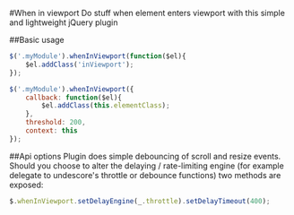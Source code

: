 #When in viewport
Do stuff when element enters viewport with this simple and lightweight jQuery plugin

##Basic usage
```javascript
$('.myModule').whenInViewport(function($el){
	$el.addClass('inViewport');
});

$('.myModule').whenInViewport({
	callback: function($el){
		$el.addClass(this.elementClass);
	},
	threshold: 200,
	context: this
});
```
##Api options
Plugin does simple debouncing of scroll and resize events. Should you choose to alter the delaying / rate-limiting engine (for example delegate to undescore's throttle or debounce functions) two methods are exposed:

```javascript
$.whenInViewport.setDelayEngine(_.throttle).setDelayTimeout(400);
```
